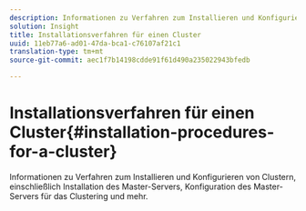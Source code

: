 ```yaml
---
description: Informationen zu Verfahren zum Installieren und Konfigurieren von Clustern, einschließlich Installation des Master-Servers, Konfiguration des Master-Servers für das Clustering und mehr.
solution: Insight
title: Installationsverfahren für einen Cluster
uuid: 11eb77a6-ad01-47da-bca1-c76107af21c1
translation-type: tm+mt
source-git-commit: aec1f7b14198cdde91f61d490a235022943bfedb

---
```



# Installationsverfahren für einen Cluster{#installation-procedures-for-a-cluster}

Informationen zu Verfahren zum Installieren und Konfigurieren von Clustern, einschließlich Installation des Master-Servers, Konfiguration des Master-Servers für das Clustering und mehr.

